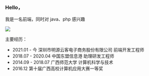 ### Hello，

我是一名前端，同时对 java、php 感兴趣

![](https://github-readme-stats.vercel.app/api?username=qxtang&hide_title=&show_icons=true&icon_color=007aff&text_color=333&bg_color=fff)

主要经历：

-   2021.01 - 今 深圳市明源云客电子商务股份有限公司 前端开发工程师
-   2018.07 - 2020.04 中国东盟信息港 助理研发工程师
-   2014.09 - 2018.07 广西师范大学 计算机科学与技术
-   2016.12 第十届广西高校计算机应用大赛一等奖
